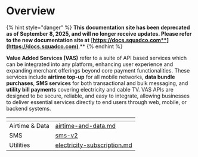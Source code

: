 # Overview

{% hint style="danger" %}
**This documentation site has been deprecated as of September 8, 2025, and will no longer receive updates. Please refer to the new documentation site at** [**https://docs.squadco.com**](https://docs.squadco.com)**.**
{% endhint %}

**Value Added Services (VAS)** refer to a suite of API based services which can be integrated into any platform, enhancing user experience and expanding merchant offerings beyond core payment functionalities. These services include **airtime top-up** for all mobile networks, **data bundle purchases**, **SMS services** for both transactional and bulk messaging, and **utility bill payments** covering electricity and cable TV. VAS APIs are designed to be secure, reliable, and easy to integrate, allowing businesses to deliver essential services directly to end users through web, mobile, or backend systems.

<table data-view="cards"><thead><tr><th></th><th data-hidden data-card-target data-type="content-ref"></th></tr></thead><tbody><tr><td>Airtime &#x26; Data</td><td><a href="airtime-and-data.md">airtime-and-data.md</a></td></tr><tr><td>SMS</td><td><a href="sms-v2/">sms-v2</a></td></tr><tr><td>Utilities</td><td><a href="utilities/electricity-subscription.md">electricity-subscription.md</a></td></tr></tbody></table>
